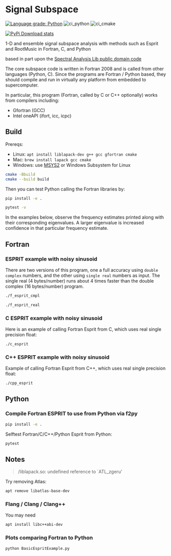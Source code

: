 # Signal Subspace

[![Language grade: Python](https://img.shields.io/lgtm/grade/python/g/scivision/signal_subspace.svg?logo=lgtm&logoWidth=18)](https://lgtm.com/projects/g/scivision/signal_subspace/context:python)
![ci_python](https://github.com/scivision/signal_subspace/workflows/ci_python/badge.svg)
![ci_cmake](https://github.com/scivision/signal_subspace/workflows/ci_cmake/badge.svg)

[![PyPi Download stats](http://pepy.tech/badge/signal_subspace)](http://pepy.tech/project/signal_subspace)

1-D and ensemble signal subspace analysis with methods such as Esprit
and RootMusic in Fortran, C, and Python

based in part upon the
[Spectral Analysis Lib public domain code](https://github.com/vincentchoqueuse/spectral_analysis_project)

The core subspace code is written in Fortran 2008 and is called from other languages (Python, C).
Since the programs are Fortran / Python based, they should compile and run in virtually any platform from embedded to supercomputer.

In particular, this program (Fortran, called by C or C++ optionally) works from compilers including:

* Gfortran (GCC)
* Intel oneAPI (ifort, icc, icpc)

## Build

Prereqs:

* Linux: `apt install liblapack-dev g++ gcc gfortran cmake`
* Mac: `brew install lapack gcc cmake`
* Windows: use [MSYS2](https://www.scivision.dev/install-msys2-windows/) or Windows Subsystem for Linux

```sh
cmake -Bbuild
cmake --build build
```

Then you can test Python calling the Fortran libraries by:

```sh
pip install -e .

pytest -v
```

In the examples below, observe the frequency estimates printed along with their corresponding eigenvalues.
A larger eigenvalue is increased confidence in that particular frequency estimate.

## Fortran

### ESPRIT example with noisy sinusoid

There are two versions of this program, one a full accuracy using `double complex` numbers, and the other using `single real` numbers as input.
The single real (4 bytes/number) runs about 4 times faster than the double complex (16 bytes/number) program.

```sh
./f_esprit_cmpl

./f_esprit_real
```

### C ESPRIT example with noisy sinusoid

Here is an example of calling Fortran Esprit from C, which uses real
single precision float:

```sh
./c_esprit
```

### C++ ESPRIT example with noisy sinusoid

Example of calling Fortran Esprit from C++, which uses real single precision float:

```sh
./cpp_esprit
```

## Python

### Compile Fortran ESPRIT to use from Python via f2py

```sh
pip install -e .
```

Selftest Fortran/C/C++/Python Esprit from Python:

```sh
pytest
```

## Notes

> /liblapack.so: undefined reference to `ATL_zgeru'

Try removing Atlas:

```sh
apt remove libatlas-base-dev
```

### Flang / Clang / Clang++

You may need

```sh
apt install libc++abi-dev
```

### Plots comparing Fortran to Python

```sh
python BasicEspritExample.py
```
